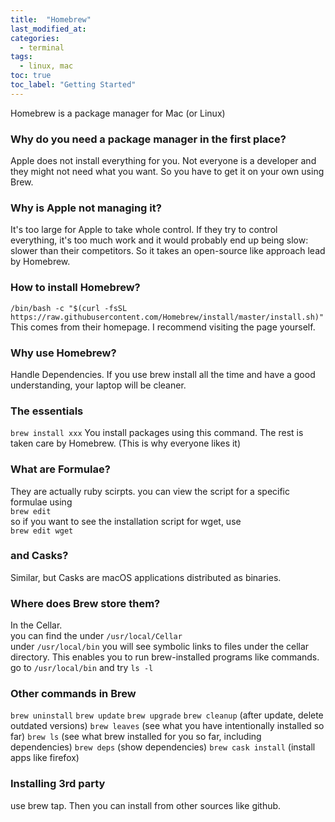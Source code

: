 ```yaml
---
title:  "Homebrew"
last_modified_at: 
categories: 
  - terminal
tags:
  - linux, mac
toc: true
toc_label: "Getting Started"
---
```

Homebrew is a package manager for Mac (or Linux)

### Why do you need a package manager in the first place?
Apple does not install everything for you. Not everyone is a developer and they might not need what you want. So you have to get it on your own using Brew.

### Why is Apple not managing it?
It's too large for Apple to take whole control. If they try to control everything, it's too much work and it would probably end up being slow: slower than their competitors. So it takes an open-source like approach lead by Homebrew.

### How to install Homebrew?
`/bin/bash -c "$(curl -fsSL https://raw.githubusercontent.com/Homebrew/install/master/install.sh)" `  
This comes from their homepage. I recommend visiting the page yourself.

### Why use Homebrew?
Handle Dependencies.
If you use brew install all the time and have a good understanding, your laptop will be cleaner.

### The essentials
`brew install xxx`
You install packages using this command. The rest is taken care by Homebrew. (This is why everyone likes it)


### What are Formulae?
They are actually ruby scirpts.
you can view the script for a specific formulae using  
`brew edit`  
so if you want to see the installation script for wget, use  
`brew edit wget`

### and Casks?
Similar, but Casks are macOS applications distributed as binaries.

### Where does Brew store them?
In the Cellar.  
you can find the under `/usr/local/Cellar`  
under `/usr/local/bin` you will see symbolic links to files under the cellar directory. This enables you to run brew-installed programs like commands.  
go to `/usr/local/bin` and try `ls -l`


### Other commands in Brew
`brew uninstall`
`brew update`
`brew upgrade` 
`brew cleanup`  (after update, delete outdated versions)
`brew leaves` (see what you have intentionally installed so far)
`brew ls` (see what brew installed for you so far, including dependencies)
`brew deps` (show dependencies)
`brew cask install` (install apps like firefox)



### Installing 3rd party
use brew tap. Then you can install from other sources like github.


